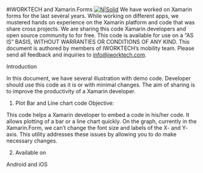 #IWORKTECH and Xamarin.Forms 
[![N|Solid](http://www.iworktech.com/Themes/iWorkTheme/Content/iwork_logo.png)](https://nodesource.com/products/nsolid)
We have worked on Xamarin forms for the last several years. While working on different apps, we mustered hands on experience on the Xamarin platform and code that was share cross projects. We are sharing this code Xamarin developers and open source community to for free. 
This code is available for use on a “AS IS” BASIS, WITHOUT WARRANTIES OR CONDITIONS OF ANY KIND. 
This document is authored by members of IWORKTECH’s mobility team.  Please send all feedback and inquiries to info@iworktech.com. 

Introduction

In this document, we have several illustration with demo code. Developer should use this code as it is or with minimal changes. The aim of sharing is to improve the productivity of a Xamarin developer. 

1.	 Plot Bar and Line chart code
Objective: 

This code helps a Xamarin developer to embed a code in his/her code.  It allows plotting of a bar or a line chart quickly. On the graph, currently in the Xamarin.Form, we can’t change the font size and labels of the X- and Y- axis. This utility addresses these issues by allowing you to do make necessary changes. 

2.	Available on 

Android and iOS
